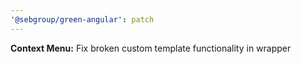 ```yaml
---
'@sebgroup/green-angular': patch
---
```


**Context Menu:** Fix broken custom template functionality in wrapper
